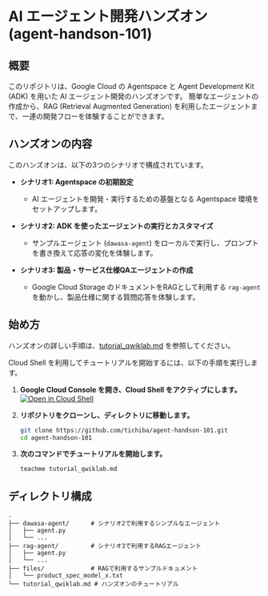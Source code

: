# AI エージェント開発ハンズオン (agent-handson-101)

## 概要

このリポジトリは、Google Cloud の Agentspace と Agent Development Kit (ADK) を用いた AI エージェント開発のハンズオンです。
簡単なエージェントの作成から、RAG (Retrieval Augmented Generation) を利用したエージェントまで、一連の開発フローを体験することができます。

## ハンズオンの内容

このハンズオンは、以下の3つのシナリオで構成されています。

-   **シナリオ1: Agentspace の初期設定**
    -   AI エージェントを開発・実行するための基盤となる Agentspace 環境をセットアップします。

-   **シナリオ2: ADK を使ったエージェントの実行とカスタマイズ**
    -   サンプルエージェント (`dawasa-agent`) をローカルで実行し、プロンプトを書き換えて応答の変化を体験します。

-   **シナリオ3: 製品・サービス仕様QAエージェントの作成**
    -   Google Cloud Storage のドキュメントをRAGとして利用する `rag-agent` を動かし、製品仕様に関する質問応答を体験します。

## 始め方

ハンズオンの詳しい手順は、[tutorial_qwiklab.md](./tutorial_qwiklab.md) を参照してください。

Cloud Shell を利用してチュートリアルを開始するには、以下の手順を実行します。

1.  **Google Cloud Console を開き、Cloud Shell をアクティブにします。**
    [![Open in Cloud Shell](https://gstatic.com/cloudssh/images/open-btn.svg)](https://shell.cloud.google.com)

2.  **リポジトリをクローンし、ディレクトリに移動します。**
    ```bash
    git clone https://github.com/tichiba/agent-handson-101.git
    cd agent-handson-101
    ```

3.  **次のコマンドでチュートリアルを開始します。**
    ```bash
    teachme tutorial_qwiklab.md
    ```

## ディレクトリ構成

```
.
├── dawasa-agent/      # シナリオ2で利用するシンプルなエージェント
│   ├── agent.py
│   └── ...
├── rag-agent/         # シナリオ3で利用するRAGエージェント
│   ├── agent.py
│   └── ...
├── files/             # RAGで利用するサンプルドキュメント
│   └── product_spec_model_x.txt
└── tutorial_qwiklab.md # ハンズオンのチュートリアル
```
